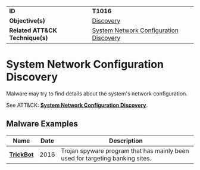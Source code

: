 |||
|---------|------------------------|
|**ID**|**T1016**|
|**Objective(s)**|[Discovery](https://github.com/MBCProject/mbc-markdown/tree/master/discovery)|
|**Related ATT&CK Technique(s)**|[System Network Configuration Discovery](https://attack.mitre.org/techniques/T1016)|


System Network Configuration Discovery
======================================
Malware may try to find details about the system's network configuration. 

See ATT&CK: [**System Network Configuration Discovery**](https://attack.mitre.org/techniques/T1016).

Malware Examples
----------------
|Name|Date|Description|
|-----------------------------|-----------|-----------------------------|
|[**TrickBot**](https://github.com/MBCProject/mbc-markdown/tree/master/xample-malware/trickbot.md)|2016|Trojan spyware program that has mainly been used for targeting banking sites.|
